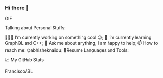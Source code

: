 ### Hi there 👋

<!--
**FranciscoABL/FranciscoABL** is a ✨ _special_ ✨ repository because its `README.md` (this file) appears on your GitHub profile.

Here are some ideas to get you started:

- 🔭 I’m currently working on ...
- 🌱 I’m currently learning ...
- 👯 I’m looking to collaborate on ...
- 🤔 I’m looking for help with ...
- 💬 Ask me about ...
- 📫 How to reach me: ...
- 😄 Pronouns: ...
- ⚡ Fun fact: ...
-->




GIF

Talking about Personal Stuffs:

👨🏽‍💻 I’m currently working on something cool 😉;
🌱 I’m currently learning GraphQL and C++;
💬 Ask me about anything, I am happy to help;
📫 How to reach me: @abhisheknaiidu;
📝Resume
Languages and Tools:

         
📈 My GitHub Stats

FranciscoABL
